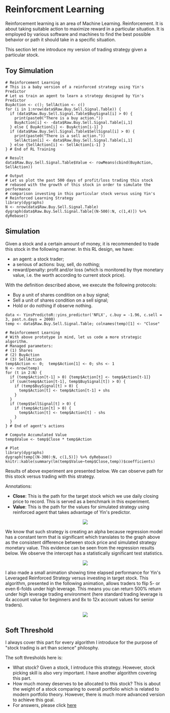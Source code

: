 # Reinforcment Learning

Reinforcement learning is an area of Machine Learning. Reinforcement. It is about taking suitable action to maximize reward in a particular situation. It is employed by various software and machines to find the best possible behavior or path it should take in a specific situation.

This section let me introduce my version of trading strategy given a particular stock.

## Toy Simulation

```
# Reinforcement Learning
# This is a baby version of a reinforced strategy using Yin's Predictor
# Let us train an agent to learn a strategy designed by Yin's Predictor
BuyAction <- c(); SellAction <- c()
for (i in 1:nrow(data$Raw.Buy.Sell.Signal.Table)) {
  if (data$Raw.Buy.Sell.Signal.Table$BuySignal[i] > 0) {
    print(paste0("There is a buy action."))
    BuyAction[i] <- -data$Raw.Buy.Sell.Signal.Table[i,1]
  } else { BuyAction[i] <- BuyAction[i-1] }
  if (data$Raw.Buy.Sell.Signal.Table$SellSignal[i] > 0) {
    print(paste0("There is a sell action."))
    SellAction[i] <- data$Raw.Buy.Sell.Signal.Table[i,1]
  } else {SellAction[i] <- SellAction[i-1] }
} # End of RL Training

# Result
data$Raw.Buy.Sell.Signal.Table$Value <- rowMeans(cbind(BuyAction, SellAction))

# Output
# Let us plot the past 500 days of profit/loss trading this stock
# rebased with the growth of this stock in order to simulate the performance
# comparison investing in this particular stock versus using Yin's 
# Reinforced Learning Strategy
library(dygraphs)
N <- nrow(data$Raw.Buy.Sell.Signal.Table)
dygraph(data$Raw.Buy.Sell.Signal.Table[(N-500):N, c(1,4)]) %>% dyRebase()
```

## Simulation

Given a stock and a certain amount of money, it is recommended to trade this stock in the following manner. In this RL design, we have:
- an agent: a stock trader;
- a serious of actions: buy, sell, do nothing;
- reward/penalty: profit and/or loss (which is monitored by thye monetary value, i.e. the worth according to current stock price).

With the definition described above, we execute the following protocols:
- Buy a unit of shares condition on a buy signal;
- Sell a unit of shares condition on a sell signal;
- Hold or do nothing if observe nothing. 

```
data <- YinsPredictoR::yins_predictor('NFLX', c.buy = -1.96, c.sell = 3, past.n.days = 2000)
temp <- data$Raw.Buy.Sell.Signal.Table; colnames(temp)[1] <- "Close"

# Reinforcement Learning
# With above prototype in mind, let us code a more strategic algorithm.
# Managed parameters:
# (1) Shares
# (2) BuyAction
# (3) SellAction
temp$Action <- 0;  temp$Action[1] <- 0; shs <- 1
N <- nrow(temp)
for (t in 2:N) {
  if (temp$Action[t-1] > 0) {temp$Action[t] <- temp$Action[t-1]}
  if (sum(temp$Action[t-1], temp$BuySignal[t]) > 0) {
    if (temp$BuySignal[t] > 0) {
      temp$Action[t] <- temp$Action[t-1] + shs
    }
  }
  if (temp$SellSignal[t] > 0) {
    if (temp$Action[t] > 0) {
      temp$Action[t] <- temp$Action[t] - shs
    }
  }
} # End of agent's actions

# Compute Accumulated Value
temp$Value <- temp$Close * temp$Action

# Plot
library(dygraphs)
dygraph(temp[(N-300):N, c(1,5)]) %>% dyRebase()
knitr::kable(summary(lm(temp$Value~temp$Close,temp))$coefficients)
```
Results of above experiment are presented below. We can observe path for this stock versus trading with this strategy. 

Annotations:
- **Close**: This is the path for the target stock which we use daily closing price to record. This is served as a benchmark in this experiment.
- **Value**: This is the path for the values for simulated strategy using reinforced agent that takes advantage of Yin's predictor. 

<p align="center">
  <img src="https://github.com/yiqiao-yin/YinsPredictor3_0/blob/master/Reinforcement%20Learning/RL-Trial-2019-3-4-Screenshot-2.PNG">
</p>

We know that such strategy is creating an alpha because regression model has a constant term that is significant which translates to the graph above as the consistent difference between stock price and simulated strategy monetary value. This evidence can be seen from the regression results below. We observe the intercept has a statistically significant test statistics. 

<p align="center">
  <img src="https://github.com/yiqiao-yin/YinsPredictor3_0/blob/master/Reinforcement%20Learning/RL-Trial-2019-3-4-Screenshot-1.PNG">
</p>

I also made a small animation showing time elapsed performance for Yin's Leveraged Reinforced Strategy versus investing in target stock. This algorithm, presented in the following animation, allows traders to flip 5- or even 6-folds under high leverage. This means you can return 500% return under high leverage trading environment (here standard trading leverage is 4x account value for beginners and 8x to 12x account values for senior traders).

<p align="center">
  <img src="https://github.com/yiqiao-yin/YinsPredictor3_0/blob/master/Reinforcement%20Learning/2019-3-6-RL.gif">
</p>

## Soft Threshold

I always cover this part for every algorithm I introduce for the purpose of "stock trading is art than science" philosphy. 

The soft thresholds here is:
- What stock? Given a stock, I introduce this strategy. However, stock picking skill is also very important. I have another algorithm covering this part. 
- How much money deserves to be allocated to this stock? This is about the weight of a stock comparing to overall portfolio which is related to modern portfolio theory. However, there is much more advanced version to achieve this goal. 
- For answers, please click [here](https://yiqiaoyin.files.wordpress.com/2018/12/rubust-portfolio-by-influence-measure-yiqiao-yin-2018.pdf)

